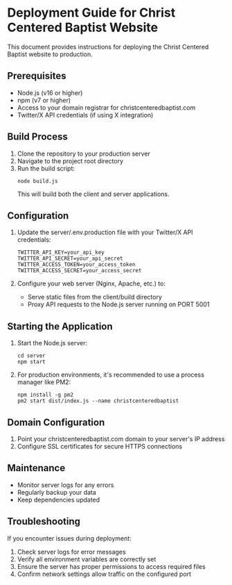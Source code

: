 # Deployment Guide for Christ Centered Baptist Website

This document provides instructions for deploying the Christ Centered Baptist website to production.

## Prerequisites

- Node.js (v16 or higher)
- npm (v7 or higher)
- Access to your domain registrar for christcenteredbaptist.com
- Twitter/X API credentials (if using X integration)

## Build Process

1. Clone the repository to your production server
2. Navigate to the project root directory
3. Run the build script:
   ```
   node build.js
   ```
   This will build both the client and server applications.

## Configuration

1. Update the server/.env.production file with your Twitter/X API credentials:
   ```
   TWITTER_API_KEY=your_api_key
   TWITTER_API_SECRET=your_api_secret
   TWITTER_ACCESS_TOKEN=your_access_token
   TWITTER_ACCESS_SECRET=your_access_secret
   ```

2. Configure your web server (Nginx, Apache, etc.) to:
   - Serve static files from the client/build directory
   - Proxy API requests to the Node.js server running on PORT 5001

## Starting the Application

1. Start the Node.js server:
   ```
   cd server
   npm start
   ```

2. For production environments, it's recommended to use a process manager like PM2:
   ```
   npm install -g pm2
   pm2 start dist/index.js --name christcenteredbaptist
   ```

## Domain Configuration

1. Point your christcenteredbaptist.com domain to your server's IP address
2. Configure SSL certificates for secure HTTPS connections

## Maintenance

- Monitor server logs for any errors
- Regularly backup your data
- Keep dependencies updated

## Troubleshooting

If you encounter issues during deployment:
1. Check server logs for error messages
2. Verify all environment variables are correctly set
3. Ensure the server has proper permissions to access required files
4. Confirm network settings allow traffic on the configured port
